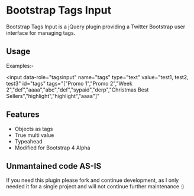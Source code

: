 # Bootstrap Tags Input
Bootstrap Tags Input is a jQuery plugin providing a Twitter Bootstrap user interface for managing tags.

## Usage
Examples:-

<input
  data-role="tagsinput"
  name="tags"
  type="text"
  value="test1, test2, test3"
  id="tags"
  tags="[&quot;Promo 1&quot;,&quot;Promo 2&quot;,&quot;Week 2&quot;,&quot;def&quot;,&quot;aaaa&quot;,&quot;abc&quot;,&quot;def&quot;,&quot;sypaid&quot;,&quot;derp&quot;,&quot;Christmas Best Sellers&quot;,&quot;highlight&quot;,&quot;highlight&quot;,&quot;aaaa&quot;]"
>

## Features
* Objects as tags
* True multi value
* Typeahead
* Modified for Bootstrap 4 Alpha

## Unmantained code AS-IS
If you need this plugin please fork and continue development, as I only needed it for a single project and will not continue further maintenance :)
